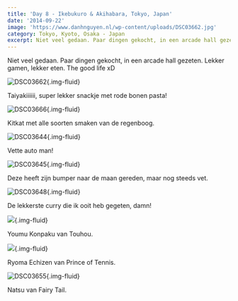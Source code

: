 ```yaml
---
title: 'Day 8 - Ikebukuro & Akihabara, Tokyo, Japan'
date: '2014-09-22'
image: 'https://www.danhnguyen.nl/wp-content/uploads/DSC03662.jpg'
category: Tokyo, Kyoto, Osaka - Japan
excerpt: Niet veel gedaan. Paar dingen gekocht, in een arcade hall gezeten. Lekker gamen, lekker eten. The good life...
---
```


Niet veel gedaan. Paar dingen gekocht, in een arcade hall gezeten. Lekker gamen, lekker eten. The good life xD

![DSC03662](https://www.danhnguyen.nl/wp-content/uploads/DSC03662-1024x575.jpg){.img-fluid}

Taiyakiiiiii, super lekker snackje met rode bonen pasta!

![DSC03666](https://www.danhnguyen.nl/wp-content/uploads/DSC03666-1024x575.jpg){.img-fluid}

Kitkat met alle soorten smaken van de regenboog.

![DSC03644](https://www.danhnguyen.nl/wp-content/uploads/DSC03644-1024x575.jpg){.img-fluid}

Vette auto man!

![DSC03645](https://www.danhnguyen.nl/wp-content/uploads/DSC03645-1024x575.jpg){.img-fluid}

Deze heeft zijn bumper naar de maan gereden, maar nog steeds vet.

![DSC03648](https://www.danhnguyen.nl/wp-content/uploads/DSC03648-1024x575.jpg){.img-fluid}

De lekkerste curry die ik ooit heb gegeten, damn!

![](https://www.danhnguyen.nl/wp-content/uploads/DSC036511-575x1024.jpg){.img-fluid}

Youmu Konpaku van Touhou.

![](https://www.danhnguyen.nl/wp-content/uploads/DSC036521-575x1024.jpg){.img-fluid}

Ryoma Echizen van Prince of Tennis.

![DSC03655](https://www.danhnguyen.nl/wp-content/uploads/DSC03655-575x1024.jpg){.img-fluid}

Natsu van Fairy Tail.
